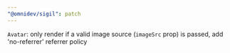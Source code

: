 ```yaml
---
"@omnidev/sigil": patch
---
```


`Avatar`: only render if a valid image source (`imageSrc` prop) is passed, add 'no-referrer' referrer policy
